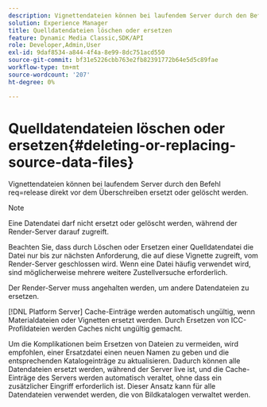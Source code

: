 ```yaml
---
description: Vignettendateien können bei laufendem Server durch den Befehl req=release direkt vor dem Überschreiben ersetzt oder gelöscht werden.
solution: Experience Manager
title: Quelldatendateien löschen oder ersetzen
feature: Dynamic Media Classic,SDK/API
role: Developer,Admin,User
exl-id: 9daf8534-a844-4f4a-8e99-8dc751acd550
source-git-commit: bf31e5226cbb763e2fb82391772b64e5d5c89fae
workflow-type: tm+mt
source-wordcount: '207'
ht-degree: 0%

---
```


# Quelldatendateien löschen oder ersetzen{#deleting-or-replacing-source-data-files}

Vignettendateien können bei laufendem Server durch den Befehl req=release direkt vor dem Überschreiben ersetzt oder gelöscht werden.

>[!NOTE]
>
>Eine Datendatei darf nicht ersetzt oder gelöscht werden, während der Render-Server darauf zugreift.

Beachten Sie, dass durch Löschen oder Ersetzen einer Quelldatendatei die Datei nur bis zur nächsten Anforderung, die auf diese Vignette zugreift, vom Render-Server geschlossen wird. Wenn eine Datei häufig verwendet wird, sind möglicherweise mehrere weitere Zustellversuche erforderlich.

Der Render-Server muss angehalten werden, um andere Datendateien zu ersetzen.

[!DNL Platform Server] Cache-Einträge werden automatisch ungültig, wenn Materialdateien oder Vignetten ersetzt werden. Durch Ersetzen von ICC-Profildateien werden Caches nicht ungültig gemacht.

Um die Komplikationen beim Ersetzen von Dateien zu vermeiden, wird empfohlen, einer Ersatzdatei einen neuen Namen zu geben und die entsprechenden Katalogeinträge zu aktualisieren. Dadurch können alle Datendateien ersetzt werden, während der Server live ist, und die Cache-Einträge des Servers werden automatisch veraltet, ohne dass ein zusätzlicher Eingriff erforderlich ist. Dieser Ansatz kann für alle Datendateien verwendet werden, die von Bildkatalogen verwaltet werden.

